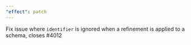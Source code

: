 ```yaml
---
"effect": patch
---
```


Fix issue where `identifier` is ignored when a refinement is applied to a schema, closes #4012
